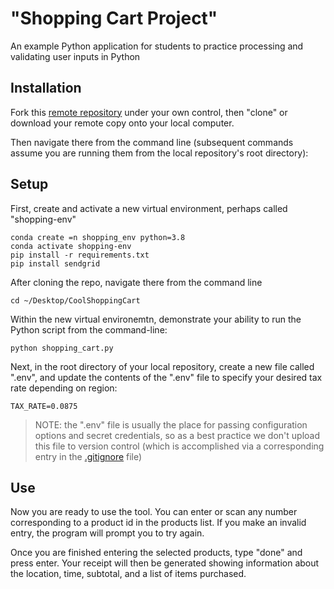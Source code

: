 # "Shopping Cart Project"

An example Python application for students to practice processing and validating user inputs in Python

## Installation

Fork this [remote repository](https://github.com/mcoyne16/CoolShoppingCart) under your own control, then "clone" or download your remote copy onto your local computer.

Then navigate there from the command line (subsequent commands assume you are running them from the local repository's root directory):

## Setup

First, create and activate a new virtual environment, perhaps called "shopping-env"

    conda create =n shopping_env python=3.8
    conda activate shopping-env
    pip install -r requirements.txt
    pip install sendgrid

After cloning the repo, navigate there from the command line

    cd ~/Desktop/CoolShoppingCart

Within the new virtual environemtn, demonstrate your ability to run the Python script from the command-line:
   
    python shopping_cart.py

Next, in the root directory of your local repository, create a new file called ".env", and update the contents of the ".env" file to specify your desired tax rate depending on region:

    TAX_RATE=0.0875

> NOTE: the ".env" file is usually the place for passing configuration options and secret credentials, so as a best practice we don't upload this file to version control (which is accomplished via a corresponding entry in the [.gitignore](/.gitignore) file)

## Use

Now you are ready to use the tool.  You can enter or scan any number corresponding to a product id in the products list.  If you make an invalid entry, the program will prompt you to try again.

Once you are finished entering the selected products, type "done" and press enter.  Your receipt will then be generated showing information about the location, time, subtotal, and a list of items purchased.

